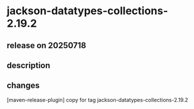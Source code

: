 # jackson-datatypes-collections-2.19.2

## release on 20250718

## description

## changes

[maven-release-plugin] copy for tag jackson-datatypes-collections-2.19.2

